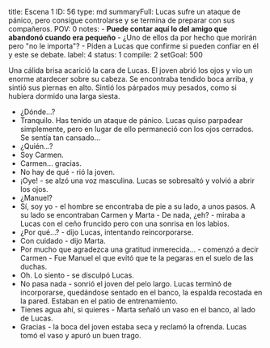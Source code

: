title:          Escena 1
ID:             56
type:           md
summaryFull:    Lucas sufre un ataque de pánico, pero consigue controlarse y se termina de preparar con sus compañeros.
POV:            0
notes:          - **Puede contar aquí lo del amigo que abandonó cuando era pequeño**
                - ¿Uno de ellos da por hecho que morirán pero "no le importa"?
                - Piden a Lucas que confirme si pueden confiar en él y este se debate.
label:          4
status:         1
compile:        2
setGoal:        500


Una cálida brisa acarició la cara de Lucas.
El joven abrió los ojos y vio un enorme atardecer sobre su cabeza. Se encontraba tendido boca arriba, y sintió sus piernas en alto. Sintió los párpados muy pesados, como si hubiera dormido una larga siesta.
- ¿Dónde...?
- Tranquilo. Has tenido un ataque de pánico.
Lucas quiso parpadear simplemente, pero en lugar de ello permaneció con los ojos cerrados. Se sentía tan cansado...
- ¿Quién...?
- Soy Carmen.
- Carmen... gracias.
- No hay de qué - rió la joven.
- ¡Oye! - se alzó una voz masculina. Lucas se sobresaltó y volvió a abrir los ojos.
- ¿Manuel?
- Sí, soy yo - el hombre se encontraba de pie a su lado, a unos pasos. A su lado se encontraban Carmen y Marta - De nada, ¿eh? - miraba a Lucas con el ceño fruncido pero con una sonrisa en los labios.
- ¿Por qué...? - dijo Lucas, intentando reincorporarse.
- Con cuidado - dijo Marta.
- Por mucho que agradezca una gratitud inmerecida... - comenzó a decir Carmen - Fue Manuel el que evitó que te la pegaras en el suelo de las duchas.
- Oh. Lo siento - se disculpó Lucas.
- No pasa nada - sonrió el joven del pelo largo.
Lucas terminó de incorporarse, quedándose sentado en el banco, la espalda recostada en la pared. Estaban en el patio de entrenamiento.
- Tienes agua ahí, si quieres - Marta señaló un vaso en el banco, al lado de Lucas.
- Gracias - la boca del joven estaba seca y reclamó la ofrenda. Lucas tomó el vaso y apuró un buen trago.